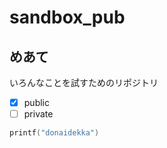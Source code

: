 # sandbox_pub
## めあて
いろんなことを試すためのリポジトリ

- [x] public
- [ ] private

```cpp
printf("donaidekka")
```
